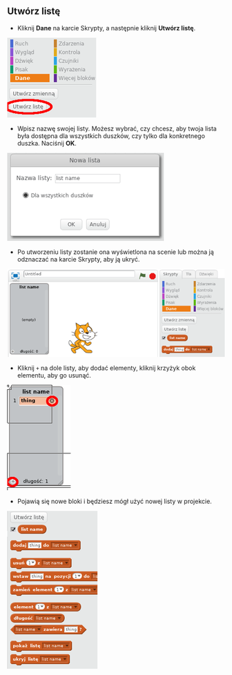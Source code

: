 ## Utwórz listę

+ Kliknij **Dane** na karcie Skrypty, a następnie kliknij **Utwórz listę**.

![Utwórz listę](images/make-a-list.png)

+ Wpisz nazwę swojej listy. Możesz wybrać, czy chcesz, aby twoja lista była dostępna dla wszystkich duszków, czy tylko dla konkretnego duszka. Naciśnij **OK**.

![Nazwa listy](images/list-name.png)

+ Po utworzeniu listy zostanie ona wyświetlona na scenie lub można ją odznaczać na karcie Skrypty, aby ją ukryć.

![Pokaż / ukryj listę](images/list-show-hide.png)

+ Kliknij `+` na dole listy, aby dodać elementy, kliknij krzyżyk obok elementu, aby go usunąć.

![Pokaż / ukryj listę](images/list-add-delete.png)

+ Pojawią się nowe bloki i będziesz mógł użyć nowej listy w projekcie.

![Lista bloków](images/list-blocks.png)